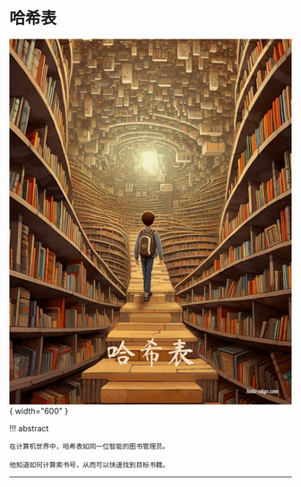 # 哈希表

<div class="center-table" markdown>

![哈希表](../assets/covers/chapter_hashing.jpg){ width="600" }

</div>

!!! abstract

    在计算机世界中，哈希表如同一位智能的图书管理员。
    
    他知道如何计算索书号，从而可以快速找到目标书籍。



-----------------------------------------------------------------

